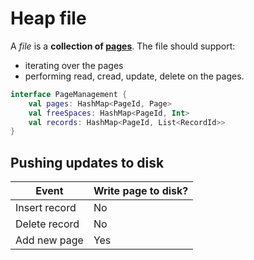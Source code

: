 # Heap file

A *file* is a **collection of [pages](page.md)**. The file should support:
* iterating over the pages
* performing read, cread, update, delete on the pages.



```kotlin
interface PageManagement {
    val pages: HashMap<PageId, Page>
    val freeSpaces: HashMap<PageId, Int>
    val records: HashMap<PageId, List<RecordId>>
}
```

## Pushing updates to disk

Event | Write page to disk?
-----|-----
Insert record | No
Delete record | No
Add new page | Yes
